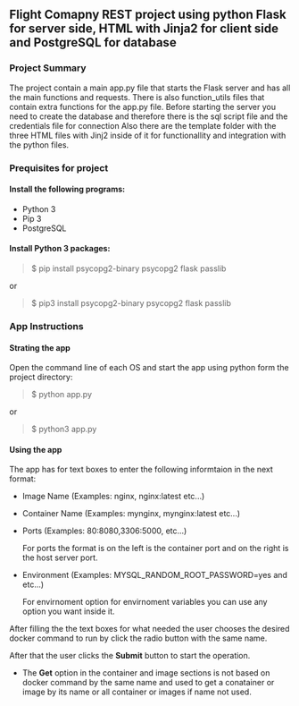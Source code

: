 
## Flight Comapny REST project using python Flask for server side, HTML with Jinja2 for client side and PostgreSQL for database 

### Project Summary
The project contain a main app.py file that starts the Flask server and has all the main functions and requests.
There is also function_utils files that contain extra functions for the app.py file.
Before starting the server you need to create the database and therefore there is the sql script file and the credentials file for connection
Also there are the template folder with the three HTML files with Jinj2 inside of it for functionallity and integration with the python files.

### Prequisites for project

#### Install the following programs:
- Python 3
- Pip 3
- PostgreSQL

#### Install Python 3 packages:
>$ pip install psycopg2-binary psycopg2 flask passlib

or

>$ pip3 install psycopg2-binary psycopg2 flask passlib


### App Instructions
#### Strating the app
Open the command line of each OS and start the app using python form the project directory:
>$ python app.py

or

>$ python3 app.py

#### Using the app
The app has for text boxes to enter the following informtaion in the next format:
- Image Name (Examples: nginx, nginx:latest etc...)

- Container Name (Examples: mynginx, mynginx:latest etc...)

- Ports (Examples: 80:8080,3306:5000, etc...)

  For ports the format is on the left is the container port and on the right is the host server port.

- Environment (Examples: MYSQL_RANDOM_ROOT_PASSWORD=yes and etc...)

  For envirnoment option for envirnoment variables you can use any option you want inside it.

After filling the the text boxes for what needed the user chooses the desired docker command to run by click the radio button with the same name.

After that the user clicks the **Submit** button to start the operation.

* The **Get** option in the container and image sections is not based on docker command by the same name and used to get a conatainer or image by its name or all container or images if name not used.
